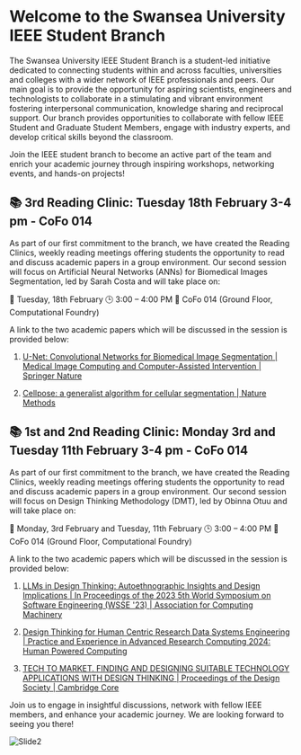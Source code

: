 # Welcome to the Swansea University IEEE Student Branch

The Swansea University IEEE Student Branch is a student-led initiative dedicated to connecting students within and across faculties, universities and colleges with a wider network of IEEE professionals and peers. Our main goal is to provide the opportunity for aspiring scientists, engineers and technologists to collaborate in a stimulating and vibrant environment fostering interpersonal communication, knowledge sharing and reciprocal support. Our branch provides opportunities to collaborate with fellow IEEE Student and Graduate Student Members, engage with industry experts, and develop critical skills beyond the classroom. 

Join the IEEE student branch to become an active part of the team and enrich your academic journey through inspiring workshops, networking events, and hands-on projects!

## 📚 3rd Reading Clinic: Tuesday 18th February 3-4 pm - CoFo 014

As part of our first commitment to the branch, we have created the Reading Clinics, weekly reading meetings offering students the opportunity to read and discuss academic papers in a group environment. Our second session will focus on Artificial Neural Networks (ANNs) for Biomedical Images Segmentation, led by Sarah Costa and will take place on:

📅 Tuesday, 18th February
🕒 3:00 – 4:00 PM
📍 CoFo 014 (Ground Floor, Computational Foundry)

A link to the two academic papers which will be discussed in the session is provided below:

1) [U-Net: Convolutional Networks for Biomedical Image Segmentation | Medical Image Computing and Computer-Assisted Intervention | Springer Nature](https://link.springer.com/chapter/10.1007/978-3-319-24574-4_28)

2) [Cellpose: a generalist algorithm for cellular segmentation | Nature Methods](https://www.nature.com/articles/s41592-020-01018-x)

## 📚 1st and 2nd Reading Clinic: Monday 3rd and Tuesday 11th February 3-4 pm - CoFo 014

As part of our first commitment to the branch, we have created the Reading Clinics, weekly reading meetings offering students the opportunity to read and discuss academic papers in a group environment. Our second session will focus on Design Thinking Methodology (DMT), led by Obinna Otuu and will take place on:

📅 Monday, 3rd February and Tuesday, 11th February
🕒 3:00 – 4:00 PM
📍 CoFo 014 (Ground Floor, Computational Foundry)

A link to the two academic papers which will be discussed in the session is provided below:

1) [LLMs in Design Thinking: Autoethnographic Insights and Design Implications | In Proceedings of the 2023 5th World Symposium on Software Engineering (WSSE '23) | Association for Computing Machinery](https://dl.acm.org/doi/pdf/10.1145/3631991.3631999)
   
2) [Design Thinking for Human Centric Research Data Systems Engineering | Practice and Experience in Advanced Research Computing 2024: Human Powered Computing](https://dl.acm.org/doi/abs/10.1145/3626203.3670542)

3) [TECH TO MARKET. FINDING AND DESIGNING SUITABLE TECHNOLOGY APPLICATIONS WITH DESIGN THINKING | Proceedings of the Design Society | Cambridge Core](https://www.cambridge.org/core/journals/proceedings-of-the-design-society/article/tech-to-market-finding-and-designing-suitable-technology-applications-with-design-thinking/DEE91AF544EEE1F1D84CA4892F1CFFF3)

Join us to engage in insightful discussions, network with fellow IEEE members, and enhance your academic journey. We are looking forward to seeing you there!

![Slide2](https://github.com/user-attachments/assets/9e479972-cf5e-4ea1-9e89-d1426f31069c)

